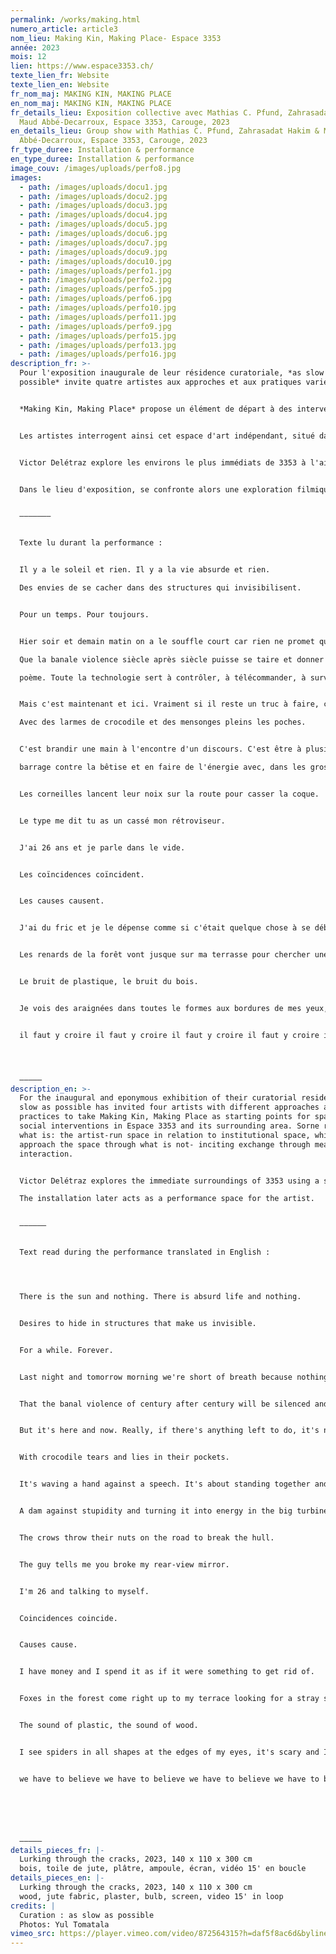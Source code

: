 ```yaml
---
permalink: /works/making.html
numero_article: article3
nom_lieu: Making Kin, Making Place- Espace 3353
année: 2023
mois: 12
lien: https://www.espace3353.ch/
texte_lien_fr: Website
texte_lien_en: Website
fr_nom_maj: MAKING KIN, MAKING PLACE
en_nom_maj: MAKING KIN, MAKING PLACE
fr_details_lieu: Exposition collective avec Mathias C. Pfund, Zahrasadat Hakim &
  Maud Abbé-Decarroux, Espace 3353, Carouge, 2023
en_details_lieu: Group show with Mathias C. Pfund, Zahrasadat Hakim & Maud
  Abbé-Decarroux, Espace 3353, Carouge, 2023
fr_type_duree: Installation & performance
en_type_duree: Installation & performance
image_couv: /images/uploads/perfo8.jpg
images:
  - path: /images/uploads/docu1.jpg
  - path: /images/uploads/docu2.jpg
  - path: /images/uploads/docu3.jpg
  - path: /images/uploads/docu4.jpg
  - path: /images/uploads/docu5.jpg
  - path: /images/uploads/docu6.jpg
  - path: /images/uploads/docu7.jpg
  - path: /images/uploads/docu9.jpg
  - path: /images/uploads/docu10.jpg
  - path: /images/uploads/perfo1.jpg
  - path: /images/uploads/perfo2.jpg
  - path: /images/uploads/perfo5.jpg
  - path: /images/uploads/perfo6.jpg
  - path: /images/uploads/perfo10.jpg
  - path: /images/uploads/perfo11.jpg
  - path: /images/uploads/perfo9.jpg
  - path: /images/uploads/perfo15.jpg
  - path: /images/uploads/perfo13.jpg
  - path: /images/uploads/perfo16.jpg
description_fr: >-
  Pour l'exposition inaugurale de leur résidence curatoriale, *as slow as
  possible* invite quatre artistes aux approches et aux pratiques variées. 


  *Making Kin, Making Place* propose un élément de départ à des interventions spatiales et sociales dans l'Espace 3353 et ses environs. 


  Les artistes interrogent ainsi cet espace d'art indépendant, situé dans un quartier en mutation.


  Victor Delétraz explore les environs le plus immédiats de 3353 à l'aide d'un appendice motorisé de petite taille.


  Dans le lieu d'exposition, se confronte alors une exploration filmique, à une architecture chancelante. Dans un deuxième temps, cette installation se transforme en terrain performatif pour l'artiste. 


  –––––––


  Texte lu durant la performance :


  Il y a le soleil et rien. Il y a la vie absurde et rien.

  Des envies de se cacher dans des structures qui invisibilisent. 


  Pour un temps. Pour toujours.


  Hier soir et demain matin on a le souffle court car rien ne promet que les feuilles pousseront.

  Que la banale violence siècle après siècle puisse se taire et donner un truc qu'on appellerait

  poème. Toute la technologie sert à contrôler, à télécommander, à surveiller et à anéantir comme dans un mauvais film de SF. 


  Mais c'est maintenant et ici. Vraiment si il reste un truc à faire, c'est jamais oublier que le fascisme fait toc toc à toutes les portes.

  Avec des larmes de crocodile et des mensonges pleins les poches.


  C'est brandir une main à l'encontre d'un discours. C'est être à plusieurs et faire barrage. Un

  barrage contre la bêtise et en faire de l'énergie avec, dans les grosses turbines. De l'électricité avec la bêtise pour en faire un courant de la rage. 


  Les corneilles lancent leur noix sur la route pour casser la coque.


  Le type me dit tu as un cassé mon rétroviseur. 


  J'ai 26 ans et je parle dans le vide. 


  Les coïncidences coïncident. 


  Les causes causent. 


  J'ai du fric et je le dépense comme si c'était quelque chose à se débarrasser. 


  Les renards de la forêt vont jusque sur ma terrasse pour chercher une saucisse égarée. 


  Le bruit de plastique, le bruit du bois.


  Je vois des araignées dans toutes le formes aux bordures de mes yeux, Ça fait peur et je sursaute à chaque fois. L'heure est à laisser, les minutes à prendre, les secondes à avaler.


  il faut y croire il faut y croire il faut y croire il faut y croire il faut y croire il faut y croire il faut




  –––––
description_en: >-
  For the inaugural and eponymous exhibition of their curatorial residency, as
  slow as possible has invited four artists with different approaches and
  practices to take Making Kin, Making Place as starting points for spatial and
  social interventions in Espace 3353 and its surrounding area. Sorne reflect on
  what is: the artist-run space in relation to institutional space, while others
  approach the space through what is not- inciting exchange through meals and
  interaction. 


  Victor Delétraz explores the immediate surroundings of 3353 using a small motorised appendage. ln the exhibition space, filmic exploration is confronted with a shaky architecture.

  The installation later acts as a performance space for the artist.


  ––––––


  Text read during the performance translated in English :




  There is the sun and nothing. There is absurd life and nothing.


  Desires to hide in structures that make us invisible. 


  For a while. Forever.


  Last night and tomorrow morning we're short of breath because nothing promises that the leaves will grow.


  That the banal violence of century after century will be silenced and produce something we would call a poem. All technology is used to control, remote-control, monitor and annihilate, like in a bad sci-fi movie. 


  But it's here and now. Really, if there's anything left to do, it's never forget that fascism is knocking on every door.


  With crocodile tears and lies in their pockets.


  It's waving a hand against a speech. It's about standing together and blocking the way. 


  A dam against stupidity and turning it into energy in the big turbines. To create electricity with stupidity and turn it into a current of rage.


  The crows throw their nuts on the road to break the hull.


  The guy tells me you broke my rear-view mirror. 


  I'm 26 and talking to myself. 


  Coincidences coincide. 


  Causes cause. 


  I have money and I spend it as if it were something to get rid of. 


  Foxes in the forest come right up to my terrace looking for a stray sausage. 


  The sound of plastic, the sound of wood.


  I see spiders in all shapes at the edges of my eyes, it's scary and I jump every time. The hour is up, the minutes are up.


  we have to believe we have to believe we have to believe we have to believe we have to believe we have to believe  we have to






  –––––
details_pieces_fr: |-
  Lurking through the cracks, 2023, 140 x 110 x 300 cm
  bois, toile de jute, plâtre, ampoule, écran, vidéo 15' en boucle
details_pieces_en: |-
  Lurking through the cracks, 2023, 140 x 110 x 300 cm
  wood, jute fabric, plaster, bulb, screen, video 15' in loop
credits: |
  Curation : as slow as possible
  Photos: Yul Tomatala
vimeo_src: https://player.vimeo.com/video/872564315?h=daf5f8ac6d&byline=0&portrait=0
---
```

